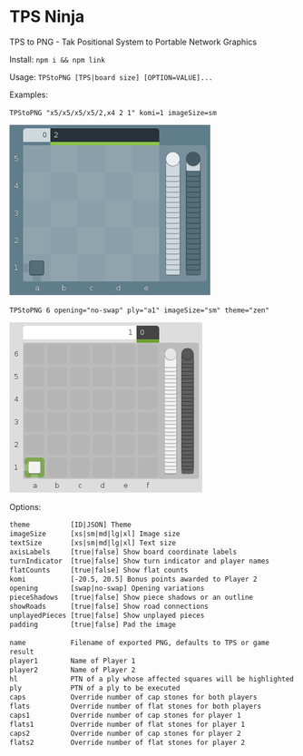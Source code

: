TPS Ninja
===

TPS to PNG - Tak Positional System to Portable Network Graphics

Install: `npm i && npm link`

Usage: `TPStoPNG [TPS|board size] [OPTION=VALUE]...`

Examples:

`TPStoPNG "x5/x5/x5/x5/2,x4 2 1" komi=1 imageSize=sm`

![Example 1](/x5-x5-x5-x5-2,x4%202%201.png)

`TPStoPNG 6 opening="no-swap" ply="a1" imageSize="sm" theme="zen"`

![Example 2](/x6-x6-x6-x6-x6-1,x5%202%201.png)

Options:

    theme          [ID|JSON] Theme
    imageSize      [xs|sm|md|lg|xl] Image size
    textSize       [xs|sm|md|lg|xl] Text size
    axisLabels     [true|false] Show board coordinate labels
    turnIndicator  [true|false] Show turn indicator and player names
    flatCounts     [true|false] Show flat counts
    komi           [-20.5, 20.5] Bonus points awarded to Player 2
    opening        [swap|no-swap] Opening variations
    pieceShadows   [true|false] Show piece shadows or an outline
    showRoads      [true|false] Show road connections
    unplayedPieces [true|false] Show unplayed pieces
    padding        [true|false] Pad the image

    name           Filename of exported PNG, defaults to TPS or game result
    player1        Name of Player 1
    player2        Name of Player 2
    hl             PTN of a ply whose affected squares will be highlighted
    ply            PTN of a ply to be executed
    caps           Override number of cap stones for both players
    flats          Override number of flat stones for both players
    caps1          Override number of cap stones for player 1
    flats1         Override number of flat stones for player 1
    caps2          Override number of cap stones for player 2
    flats2         Override number of flat stones for player 2

